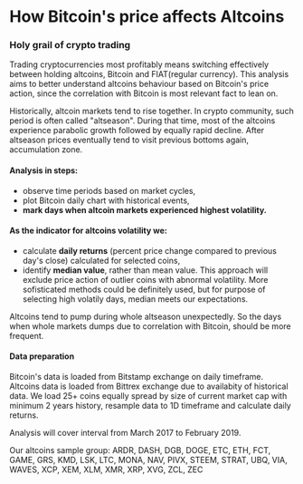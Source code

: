 # How Bitcoin's price affects Altcoins

### Holy grail of crypto trading

Trading cryptocurrencies most profitably means switching effectively between holding altcoins, Bitcoin and FIAT(regular currency). This analysis aims to better understand altcoins behaviour based on Bitcoin's price action, since the correlation with Bitcoin is most relevant fact to lean on.

Historically, altcoin markets tend to rise together. In crypto community, such period is often called "altseason". During that time, most of the altcoins experience parabolic growth followed by equally rapid decline. After altseason prices eventually tend to visit previous bottoms again, accumulation zone.

#### Analysis in steps:
- observe time periods based on market cycles, 
- plot Bitcoin daily chart with historical events,
- **mark days when altcoin markets experienced highest volatility.**

#### As the indicator for altcoins volatility we:
- calculate **daily returns** (percent price change compared to previous day's close) calculated for selected coins,
- identify **median value**, rather than mean value. This approach will exclude price action of outlier coins with abnormal volatility. More sofisticated methods could be definitely used, but for purpose of selecting high volatily days, median meets our expectations.

Altcoins tend to pump during whole altseason unexpectedly.  So the days when whole markets dumps due to correlation with Bitcoin, should be more frequent.

#### Data preparation
Bitcoin's data is loaded from Bitstamp exchange on daily timeframe. Altcoins data is loaded from Bittrex exchange due to availabity of historical data. We load 25+ coins equally spread by size of current market cap with minimum 2 years history, resample data to 1D timeframe and calculate daily returns.

Analysis will cover interval from March 2017 to February 2019.

Our altcoins sample group: ARDR, DASH, DGB, DOGE, ETC, ETH, FCT, GAME, GRS, KMD, LSK, LTC, MONA, NAV, PIVX, STEEM, STRAT, UBQ, VIA, WAVES, XCP, XEM, XLM, XMR, XRP, XVG, ZCL, ZEC
